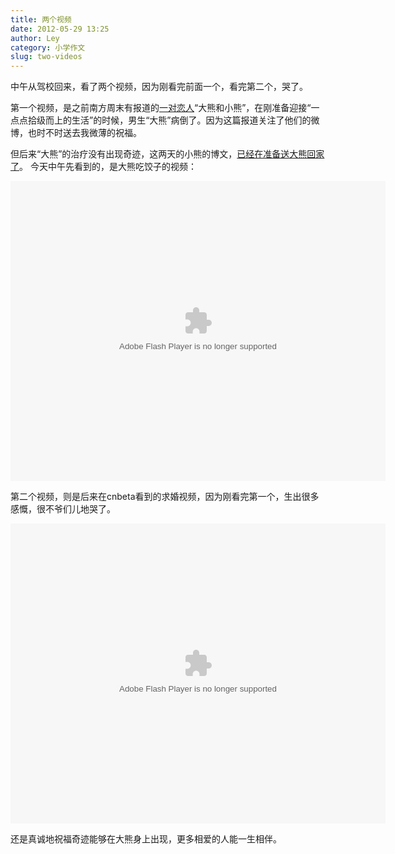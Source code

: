```yaml
---
title: 两个视频
date: 2012-05-29 13:25
author: Ley
category: 小学作文
slug: two-videos
---
```

中午从驾校回来，看了两个视频，因为刚看完前面一个，看完第二个，哭了。

第一个视频，是之前南方周末有报道的[一对恋人][]“大熊和小熊”，在刚准备迎接“一点点拾级而上的生活”的时候，男生“大熊”病倒了。因为这篇报道关注了他们的微博，也时不时送去我微薄的祝福。

但后来“大熊”的治疗没有出现奇迹，这两天的小熊的博文，[已经在准备送大熊回家了][]。
今天中午先看到的，是大熊吃饺子的视频：

<div>
<object width="600" height="480" classid="clsid:d27cdb6e-ae6d-11cf-96b8-444553540000" codebase="http://download.macromedia.com/pub/shockwave/cabs/flash/swflash.cab#version=6,0,40,0"><param name="src" value="http://player.youku.com/player.php/partnerid/XMTI5Mg==/sid/XNDA0MDgxNTAw/v.swf"></param><param name="allowscriptaccess" value="sameDomain"></param><param name="allownetworking" value="all"></param><param name="wmode" value="transparent"></param><param name="allowfullscreen" value="true"></param><embed width="600" height="480" type="application/x-shockwave-flash" src="http://player.youku.com/player.php/partnerid/XMTI5Mg==/sid/XNDA0MDgxNTAw/v.swf" allowscriptaccess="sameDomain" allownetworking="all" wmode="transparent" allowfullscreen="true"></embed></object>

</div>
</p>

第二个视频，则是后来在cnbeta看到的求婚视频，因为刚看完第一个，生出很多感慨，很不爷们儿地哭了。

<div>
<object width="600" height="480" classid="clsid:d27cdb6e-ae6d-11cf-96b8-444553540000" codebase="http://download.macromedia.com/pub/shockwave/cabs/flash/swflash.cab#version=6,0,40,0"><param name="src" value="http://player.youku.com/player.php/partnerid/XMTI5Mg==/sid/XNDA0MjIwMDI0/v.swf"></param><param name="allowscriptaccess" value="sameDomain"></param><param name="allownetworking" value="all"></param><param name="wmode" value="transparent"></param><param name="allowfullscreen" value="true"></param><embed width="600" height="480" type="application/x-shockwave-flash" src="http://player.youku.com/player.php/partnerid/XMTI5Mg==/sid/XNDA0MjIwMDI0/v.swf" allowscriptaccess="sameDomain" allownetworking="all" wmode="transparent" allowfullscreen="true"></embed></object>

</div>
</p>

还是真诚地祝福奇迹能够在大熊身上出现，更多相爱的人能一生相伴。

  [一对恋人]: http://www.infzm.com/content/74273 "南方周末报道"
  [已经在准备送大熊回家了]: http://weibo.com/2676787155/yl0Kx717l
